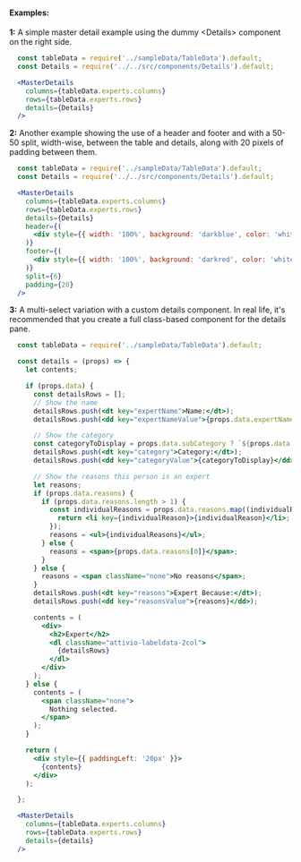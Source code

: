 #### Examples:

__1:__ A simple master detail example using the dummy &lt;Details&gt; component on the right side.

```jsx
  const tableData = require('../sampleData/TableData').default;
  const Details = require('../../src/components/Details').default;

  <MasterDetails
    columns={tableData.experts.columns}
    rows={tableData.experts.rows}
    details={Details}
  /> 
```

__2:__ Another example showing the use of a header and footer and with a 50-50 split, width-wise, between
the table and details, along with 20 pixels of padding between them.

```jsx
  const tableData = require('../sampleData/TableData').default;
  const Details = require('../../src/components/Details').default;

  <MasterDetails
    columns={tableData.experts.columns}
    rows={tableData.experts.rows}
    details={Details}
    header={(
      <div style={{ width: '100%', background: 'darkblue', color: 'white', textAlign: 'center' }} >Header</div>
    )}
    footer={(
      <div style={{ width: '100%', background: 'darkred', color: 'white', textAlign: 'center' }} >Footer</div>
    )}
    split={6}
    padding={20}
  /> 
```

__3:__ A multi-select variation with a custom details component. In real life, it's recommended that you
create a full class-based component for the details pane.

```jsx
  const tableData = require('../sampleData/TableData').default;

  const details = (props) => {
    let contents;

    if (props.data) {
      const detailsRows = [];
      // Show the name
      detailsRows.push(<dt key="expertName">Name:</dt>);
      detailsRows.push(<dd key="expertNameValue">{props.data.expertName}</dd>);

      // Show the category
      const categoryToDisplay = props.data.subCategory ? `${props.data.category} (${props.data.subCategory})` : props.data.category;
      detailsRows.push(<dt key="category">Category:</dt>);
      detailsRows.push(<dd key="categoryValue">{categoryToDisplay}</dd>);

      // Show the reasons this person is an expert
      let reasons;
      if (props.data.reasons) {
        if (props.data.reasons.length > 1) {
          const individualReasons = props.data.reasons.map((individualReason) => {
            return <li key={individualReason}>{individualReason}</li>;
          });
          reasons = <ul>{individualReasons}</ul>;
        } else {
          reasons = <span>{props.data.reasons[0]}</span>;
        }
      } else {
        reasons = <span className="none">No reasons</span>;
      }
      detailsRows.push(<dt key="reasons">Expert Because:</dt>);
      detailsRows.push(<dd key="reasonsValue">{reasons}</dd>);

      contents = (
        <div>
          <h2>Expert</h2>
          <dl className="attivio-labeldata-2col">
            {detailsRows}
          </dl>
        </div>
      );
    } else {
      contents = (
        <span className="none">
          Nothing selected.
        </span>
      );
    }

    return (
      <div style={{ paddingLeft: '20px' }}>
        {contents}
      </div>
    );

  };

  <MasterDetails
    columns={tableData.experts.columns}
    rows={tableData.experts.rows}
    details={details}
  /> 
```
